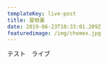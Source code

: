 ```yaml
---
templateKey: live-post
title: 屋根裏
date: 2019-06-23T10:33:01.209Z
featuredimage: /img/chemex.jpg
---
```

テスト　ライブ

